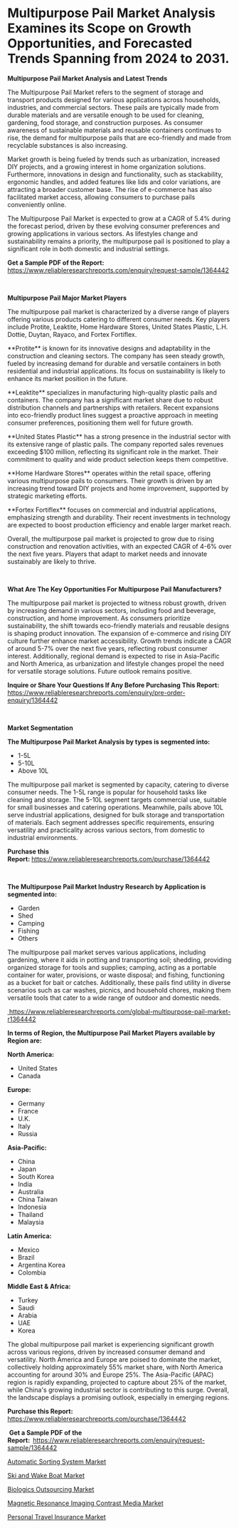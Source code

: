 <p><h1>Multipurpose Pail Market Analysis Examines its Scope on Growth Opportunities, and Forecasted Trends Spanning from 2024 to 2031.</h1></p><p><strong>Multipurpose Pail Market Analysis and Latest Trends</strong></p>
<p><p>The Multipurpose Pail Market refers to the segment of storage and transport products designed for various applications across households, industries, and commercial sectors. These pails are typically made from durable materials and are versatile enough to be used for cleaning, gardening, food storage, and construction purposes. As consumer awareness of sustainable materials and reusable containers continues to rise, the demand for multipurpose pails that are eco-friendly and made from recyclable substances is also increasing.</p><p>Market growth is being fueled by trends such as urbanization, increased DIY projects, and a growing interest in home organization solutions. Furthermore, innovations in design and functionality, such as stackability, ergonomic handles, and added features like lids and color variations, are attracting a broader customer base. The rise of e-commerce has also facilitated market access, allowing consumers to purchase pails conveniently online.</p><p>The Multipurpose Pail Market is expected to grow at a CAGR of 5.4% during the forecast period, driven by these evolving consumer preferences and growing applications in various sectors. As lifestyles change and sustainability remains a priority, the multipurpose pail is positioned to play a significant role in both domestic and industrial settings.</p></p>
<p><strong>Get a Sample PDF of the Report:&nbsp;</strong> <a href="https://www.reliableresearchreports.com/enquiry/request-sample/1364442?utm_campaign=112&utm_medium=2&utm_source=Github&utm_content=ia&utm_term=21102024&utm_id=multipurpose-pail">https://www.reliableresearchreports.com/enquiry/request-sample/1364442</a></p>
<p>&nbsp;</p>
<p><strong>Multipurpose Pail Major Market Players</strong></p>
<p><p>The multipurpose pail market is characterized by a diverse range of players offering various products catering to different consumer needs. Key players include Protite, Leaktite, Home Hardware Stores, United States Plastic, L.H. Dottie, Duytan, Rayaco, and Fortex Fortiflex.</p><p>**Protite** is known for its innovative designs and adaptability in the construction and cleaning sectors. The company has seen steady growth, fueled by increasing demand for durable and versatile containers in both residential and industrial applications. Its focus on sustainability is likely to enhance its market position in the future.</p><p>**Leaktite** specializes in manufacturing high-quality plastic pails and containers. The company has a significant market share due to robust distribution channels and partnerships with retailers. Recent expansions into eco-friendly product lines suggest a proactive approach in meeting consumer preferences, positioning them well for future growth.</p><p>**United States Plastic** has a strong presence in the industrial sector with its extensive range of plastic pails. The company reported sales revenues exceeding $100 million, reflecting its significant role in the market. Their commitment to quality and wide product selection keeps them competitive.</p><p>**Home Hardware Stores** operates within the retail space, offering various multipurpose pails to consumers. Their growth is driven by an increasing trend toward DIY projects and home improvement, supported by strategic marketing efforts.</p><p>**Fortex Fortiflex** focuses on commercial and industrial applications, emphasizing strength and durability. Their recent investments in technology are expected to boost production efficiency and enable larger market reach.</p><p>Overall, the multipurpose pail market is projected to grow due to rising construction and renovation activities, with an expected CAGR of 4-6% over the next five years. Players that adapt to market needs and innovate sustainably are likely to thrive.</p></p>
<p>&nbsp;</p>
<p><strong>What Are The Key Opportunities For Multipurpose Pail Manufacturers?</strong></p>
<p><p>The multipurpose pail market is projected to witness robust growth, driven by increasing demand in various sectors, including food and beverage, construction, and home improvement. As consumers prioritize sustainability, the shift towards eco-friendly materials and reusable designs is shaping product innovation. The expansion of e-commerce and rising DIY culture further enhance market accessibility. Growth trends indicate a CAGR of around 5-7% over the next five years, reflecting robust consumer interest. Additionally, regional demand is expected to rise in Asia-Pacific and North America, as urbanization and lifestyle changes propel the need for versatile storage solutions. Future outlook remains positive.</p></p>
<p><strong>Inquire or Share Your Questions If Any Before Purchasing This Report:</strong> <a href="https://www.reliableresearchreports.com/enquiry/pre-order-enquiry/1364442?utm_campaign=112&utm_medium=2&utm_source=Github&utm_content=ia&utm_term=21102024&utm_id=multipurpose-pail">https://www.reliableresearchreports.com/enquiry/pre-order-enquiry/1364442</a></p>
<p>&nbsp;</p>
<p><strong>Market Segmentation</strong></p>
<p><strong>The Multipurpose Pail Market Analysis by types is segmented into:</strong></p>
<p><ul><li>1-5L</li><li>5-10L</li><li>Above 10L</li></ul></p>
<p><p>The multipurpose pail market is segmented by capacity, catering to diverse consumer needs. The 1-5L range is popular for household tasks like cleaning and storage. The 5-10L segment targets commercial use, suitable for small businesses and catering operations. Meanwhile, pails above 10L serve industrial applications, designed for bulk storage and transportation of materials. Each segment addresses specific requirements, ensuring versatility and practicality across various sectors, from domestic to industrial environments.</p></p>
<p><strong>Purchase this Report:&nbsp;</strong><a href="https://www.reliableresearchreports.com/purchase/1364442?utm_campaign=112&utm_medium=2&utm_source=Github&utm_content=ia&utm_term=21102024&utm_id=multipurpose-pail">https://www.reliableresearchreports.com/purchase/1364442</a></p>
<p>&nbsp;</p>
<p><strong>The Multipurpose Pail Market Industry Research by Application is segmented into:</strong></p>
<p><ul><li>Garden</li><li>Shed</li><li>Camping</li><li>Fishing</li><li>Others</li></ul></p>
<p><p>The multipurpose pail market serves various applications, including gardening, where it aids in potting and transporting soil; shedding, providing organized storage for tools and supplies; camping, acting as a portable container for water, provisions, or waste disposal; and fishing, functioning as a bucket for bait or catches. Additionally, these pails find utility in diverse scenarios such as car washes, picnics, and household chores, making them versatile tools that cater to a wide range of outdoor and domestic needs.</p></p>
<p><a href="https://www.reliableresearchreports.com/global-multipurpose-pail-market-r1364442?utm_campaign=112&utm_medium=2&utm_source=Github&utm_content=ia&utm_term=21102024&utm_id=multipurpose-pail">&nbsp;https://www.reliableresearchreports.com/global-multipurpose-pail-market-r1364442</a></p>
<p><strong>In terms of Region, the Multipurpose Pail Market Players available by Region are:</strong></p>
<p>
    <p> <strong> North America: </strong>
        <ul>
            <li>United States</li>
            <li>Canada</li>
        </ul>
        </p> 
    <p> <strong> Europe: </strong>
        <ul>
            <li>Germany</li>
            <li>France</li>
            <li>U.K.</li>
            <li>Italy</li>
            <li>Russia</li>
        </ul>
        </p> 
    <p> <strong> Asia-Pacific: </strong>
        <ul>
            <li>China</li>
            <li>Japan</li>
            <li>South Korea</li>
            <li>India</li>
            <li>Australia</li>
            <li>China Taiwan</li>
            <li>Indonesia</li>
            <li>Thailand</li>
            <li>Malaysia</li>
        </ul>
        </p> 
    <p> <strong> Latin America: </strong>
        <ul>
            <li>Mexico</li>
            <li>Brazil</li>
            <li>Argentina Korea</li>
            <li>Colombia</li>
        </ul>
        </p> 
    <p> <strong> Middle East & Africa: </strong>
        <ul>
            <li>Turkey</li>
            <li>Saudi</li>
            <li>Arabia</li>
            <li>UAE</li>
            <li>Korea</li>
        </ul>
    </p>
    </p>
<p><p>The global multipurpose pail market is experiencing significant growth across various regions, driven by increased consumer demand and versatility. North America and Europe are poised to dominate the market, collectively holding approximately 55% market share, with North America accounting for around 30% and Europe 25%. The Asia-Pacific (APAC) region is rapidly expanding, projected to capture about 25% of the market, while China's growing industrial sector is contributing to this surge. Overall, the landscape displays a promising outlook, especially in emerging regions.</p></p>
<p><strong>Purchase this Report: </strong><a href="https://www.reliableresearchreports.com/purchase/1364442?utm_campaign=112&utm_medium=2&utm_source=Github&utm_content=ia&utm_term=21102024&utm_id=multipurpose-pail">https://www.reliableresearchreports.com/purchase/1364442</a></p>
<p>&nbsp;<strong>Get a Sample PDF of the Report:&nbsp;&nbsp;</strong><a href="https://www.reliableresearchreports.com/enquiry/request-sample/1364442?utm_campaign=112&utm_medium=2&utm_source=Github&utm_content=ia&utm_term=21102024&utm_id=multipurpose-pail">https://www.reliableresearchreports.com/enquiry/request-sample/1364442</a></p>
<p><strong></strong></p>
<p><p><a href="https://issuu.com/reportprime-2/docs/automatic-sorting-system-market-siz_ce8ccaf23ef192?utm_campaign=112&utm_medium=2&utm_source=Github&utm_content=ia&utm_term=21102024&utm_id=multipurpose-pail">Automatic Sorting System Market</a></p><p><a href="https://issuu.com/reportprime-2/docs/ski-and-wake-boat-market-size-2030._f100286f73008f?utm_campaign=112&utm_medium=2&utm_source=Github&utm_content=ia&utm_term=21102024&utm_id=multipurpose-pail">Ski and Wake Boat Market</a></p><p><a href="https://www.linkedin.com/pulse/global-biologics-outsourcing-market-opportunities-challenges2024-vyt8c?utm_campaign=112&utm_medium=2&utm_source=Github&utm_content=ia&utm_term=21102024&utm_id=multipurpose-pail">Biologics Outsourcing Market</a></p><p><a href="https://github.com/poppeotabedvo5/Market-Research-Report-List-1/blob/main/magnetic-resonance-imaging-contrast-media-market.md?utm_campaign=112&utm_medium=2&utm_source=Github&utm_content=ia&utm_term=21102024&utm_id=multipurpose-pail">Magnetic Resonance Imaging Contrast Media Market</a></p><p><a href="https://www.linkedin.com/pulse/personal-travel-insurance-market-outlook-forecast-from-2024-2031-icogc?utm_campaign=112&utm_medium=2&utm_source=Github&utm_content=ia&utm_term=21102024&utm_id=multipurpose-pail">Personal Travel Insurance Market</a></p></p>